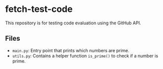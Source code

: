 # fetch-test-code

This repository is for testing code evaluation using the GitHub API.

## Files

- `main.py`: Entry point that prints which numbers are prime.
- `utils.py`: Contains a helper function `is_prime()` to check if a number is prime.
